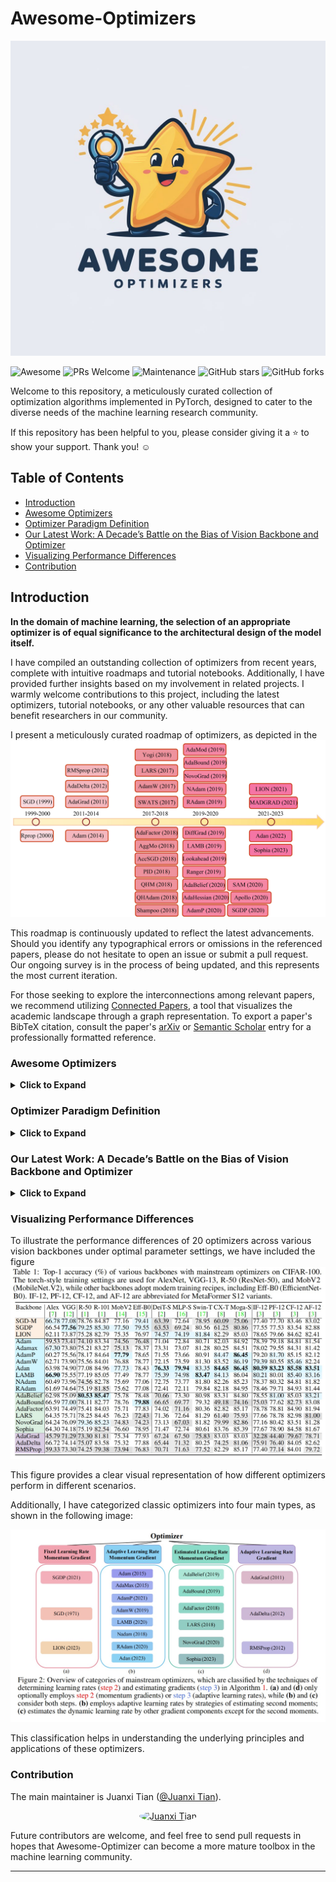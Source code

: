 # Awesome-Optimizers
![Logo](Fig/logo.jpg)

![Awesome](https://img.shields.io/badge/awesome-%E2%9C%94-ff69b4)
![PRs Welcome](https://img.shields.io/badge/PRs-welcome-brightgreen)
![Maintenance](https://img.shields.io/badge/Maintained%3F-yes-green)
![GitHub stars](https://img.shields.io/github/stars/tianshijing/Awesome-optimizers?style=social)
![GitHub forks](https://img.shields.io/github/forks/tianshijing/Awesome-optimizers?style=social)

Welcome to this repository, a meticulously curated collection of optimization algorithms implemented in PyTorch, designed to cater to the diverse needs of the machine learning research community.

If this repository has been helpful to you, please consider giving it a ⭐️ to show your support. Thank you! ☺️

## Table of Contents

- [Introduction](#introduction)
- [Awesome Optimizers](#awesome-optimizers)
- [Optimizer Paradigm Definition](#optimizer-paradigm-definition)
- [Our Latest Work: A Decade’s Battle on the Bias of Vision Backbone and Optimizer](#our-latest-work-a-decades-battle-on-the-bias-of-vision-backbone-and-optimizer)
- [Visualizing Performance Differences](#visualizing-performance-differences)
- [Contribution](#contribution)

## Introduction

**In the domain of machine learning, the selection of an appropriate optimizer is of equal significance to the architectural design of the model itself.**

I have compiled an outstanding collection of optimizers from recent years, complete with intuitive roadmaps and tutorial notebooks. Additionally, I have provided further insights based on my involvement in related projects. I warmly welcome contributions to this project, including the latest optimizers, tutorial notebooks, or any other valuable resources that can benefit researchers in our community.

I present a meticulously curated roadmap of optimizers, as depicted in the ![Optimizer's Roadmap](Fig/Awesome_optimizers.jpg)

This roadmap is continuously updated to reflect the latest advancements. Should you identify any typographical errors or omissions in the referenced papers, please do not hesitate to open an issue or submit a pull request. Our ongoing survey is in the process of being updated, and this represents the most current iteration.

For those seeking to explore the interconnections among relevant papers, we recommend utilizing [Connected Papers](https://www.connectedpapers.com/), a tool that visualizes the academic landscape through a graph representation. To export a paper's BibTeX citation, consult the paper's [arXiv](https://arxiv.org/) or [Semantic Scholar](https://www.semanticscholar.org/) entry for a professionally formatted reference.

### Awesome Optimizers

<details>
<summary><strong>Click to Expand</strong></summary>

<h3>Awesome Optimizers</h3>

Here is a list of some popular optimizers and their corresponding papers:

| Optimizer Name | Paper | Year |
|----------------|-------|------|
| SGD | [On the importance of initialization and momentum in deep learning](https://www.cs.toronto.edu/~hinton/absps/momentum.pdf) | 1999 |
| RMSprop | [Lecture 6.5 - rmsprop, COURSERA: Neural Networks for Machine Learning](https://www.cs.toronto.edu/~tijmen/csc321/slides/lecture_slides_lec6.pdf) | 2012 |
| AdaGrad | [Adaptive Subgradient Methods for Online Learning and Stochastic Optimization](http://www.jmlr.org/papers/volume12/duchi11a/duchi11a.pdf) | 2011 |
| AdaDelta | [ADADELTA: An Adaptive Learning Rate Method](https://arxiv.org/abs/1212.5701) | 2012 |
| Rprop | [Rprop - A Fast Adaptive Learning Algorithm](http://citeseerx.ist.psu.edu/viewdoc/summary?doi=10.1.1.52.4576) | 2000 |
| Adam | [Adam: A Method for Stochastic Optimization](https://arxiv.org/abs/1412.6980) | 2014 |
| AdamW | [Decoupled Weight Decay Regularization](https://arxiv.org/abs/1711.05101) | 2017 |
| SWATS | [Improving Generalization Performance by Switching from Adam to SGD](https://arxiv.org/abs/1712.07628) | 2017 |
| RAdam | [On the Variance of the Adaptive Learning Rate and Beyond](https://arxiv.org/abs/1908.03265) | 2019 |
| NAdam | [Incorporating Nesterov Momentum into Adam](https://openreview.net/forum?id=OM0jvwB8jIp57ZJjtNEZ) | 2019 |
| NovoGrad | [Stochastic Gradient Methods with Layer-wise Adaptive Moments for Training of Deep Networks](https://arxiv.org/abs/1905.11286) | 2019 |
| AdaBound | [Adaptive Gradient Methods with Dynamic Bound of Learning Rate](https://arxiv.org/abs/1902.09843) | 2019 |
| AdaBelief | [AdaBelief Optimizer: Adapting Stepsizes by the Belief in Observed Gradients](https://arxiv.org/abs/2010.07468) | 2020 |
| AdaFactor | [AdaFactor: Adaptive Learning Rates with Sublinear Memory Cost](https://arxiv.org/abs/1804.04235) | 2018 |
| Adahessian | [ADAHESSIAN: An Adaptive Second Order Optimizer for Machine Learning](https://arxiv.org/abs/2006.00719) | 2020 |
| AdaMod | [AdaMod: An Adaptive Momentum Method for Stochastic Gradient Descent](https://arxiv.org/abs/1910.12249) | 2019 |
| AdamP | [Slowing Down the Weight Norm Increase in Momentum-based Optimizers](https://arxiv.org/abs/2006.08217) | 2020 |
| AggMo | [Aggregated Momentum: Stability Through Passive Damping](https://arxiv.org/abs/1804.00325) | 2018 |
| Apollo | [Apollo: An Adaptive Parameter-wise Diagonal Quasi-Newton Method for Nonconvex Stochastic Optimization](https://arxiv.org/abs/2009.13586) | 2020 |
| Adan | [Adaptive Nesterov Momentum Algorithm for Faster Optimizing Deep Models](https://arxiv.org/abs/2208.06677) | 2022 |
| AccSGD | [Accelerating Stochastic Gradient Descent via Online Learning to Learn](https://arxiv.org/abs/1807.02259) | 2018 |
| DiffGRAD | [DiffGrad: An Optimization Method for Convolutional Neural Networks](https://arxiv.org/abs/1909.11015) | 2019 |
| MADGRAD | [Adaptive Gradient Methods with Dynamic Bound of Learning Rate](https://arxiv.org/abs/2101.11075) | 2021 |
| PID | [A PID Controller Approach for Stochastic Optimization of Deep Networks](https://arxiv.org/abs/1802.07640) | 2018 |
| QHAdam | [Quasi-hyperbolic momentum and Adam for deep learning](https://arxiv.org/abs/1810.06801) | 2018 |
| QHM | [Quasi-hyperbolic momentum and Adam for deep learning](https://arxiv.org/abs/1810.06801) | 2018 |
| SAM | [Sharpness-Aware Minimization for Efficiently Improving Generalization](https://arxiv.org/abs/2010.01412) | 2020 |
| Shampoo | [Shampoo: Preconditioned Stochastic Tensor Optimization](https://arxiv.org/abs/1802.09568) | 2018 |
| Yogi | [Adaptive Methods for Nonconvex Optimization](https://papers.nips.cc/paper/8186-adaptive-methods-for-nonconvex-optimization.pdf) | 2018 |
| LION | [LION: Lévy-inspired Optimizer for Deep Learning](https://arxiv.org/abs/2102.07227) | 2021 |
| LARS | [Large Batch Training of Convolutional Networks](https://arxiv.org/abs/1708.03888) | 2017 |
| LAMB | [Large Batch Optimization for Deep Learning: Training BERT in 76 minutes](https://arxiv.org/abs/1904.00962) | 2019 |
| Sophia | [Sophia: A Scalable Stochastic Second-order Optimizer for Language Model Pre-training](https://arxiv.org/abs/2305.14342) | 2023 |
| Lookahead | [Lookahead Optimizer: k steps forward, 1 step back](https://arxiv.org/abs/1907.08610) | 2019 |
| Ranger | [Ranger: A Hybrid Optimizer for Deep Learning](https://medium.com/@lessw/new-deep-learning-optimizer-ranger-synergistic-combination-of-radam-lookahead-for-the-best-of-2dc83f79a48d) | 2019 |
| SGDP | [Slowing Down the Weight Norm Increase in Momentum-based Optimizers](https://arxiv.org/abs/2006.08217) | 2020 |

</details>

### Optimizer Paradigm Definition

<details>
<summary><strong>Click to Expand</strong></summary>

**Algorithm: General Algorithm of Optimizer for DNNs**

**Input:**
- DNN parameters $\theta = \{\theta_l\}_{l=1}^{L}$
- Initial learning rate $\text{lr}$
- Weight decays $\omega = \{\omega_l\}_{l=1}^{L}$
- Loss function $\mathcal{L}$
- Dataset $\mathcal{D}$

**Initialization:**
- Parameters $\theta^{0} = \{\theta_{l}^{0}\}_{l=1}^{L}$
- Learning rates $\{\alpha_i^0\}_{l=1}^{L} \leftarrow \text{lr}$

**Procedure:**
![General Algorithm of Optimizer for DNNs](Fig/def.jpg)
</details>

### Our Latest Work: A Decade’s Battle on the Bias of Vision Backbone and Optimizer

<details>
<summary><strong>Click to Expand</strong></summary>

<h3>A Decade’s Battle on the Bias of Vision Backbone and Optimizer</h3>

The past decade has witnessed rapid progress in vision backbones and an evolution of deep optimizers from SGD to Adam variants. This paper, for the first time, delves into the relationship between vision network design and optimizer selection. We conduct comprehensive benchmarking studies on mainstream vision backbones and widely-used optimizers, revealing an intriguing phenomenon termed backbone-optimizer coupling bias (BOCB). Notably, classical ConvNets, such as VGG and ResNet, exhibit a marked co-dependency with SGD, while modern architectures, including ViTs and ConvNeXt, demonstrate a strong coupling with optimizers with adaptive learning rates like AdamW. More importantly, we uncover the adverse impacts of BOCB on popular backbones in real-world practice, such as additional tuning time and resource overhead, which indicates the remaining challenges and even potential risks. Through in-depth analysis and apples-to-apples comparisons, however, we surprisingly observe that specific types of network architecture can significantly mitigate BOCB, which might serve as promising guidelines for future backbone design. We hope this work as a kick-start can inspire the community to further question the long-held assumptions on vision backbones and optimizers, consider BOCB in future studies, and thus contribute to more robust, efficient, and effective vision systems. It is time to go beyond those usual choices and confront the elephant in the room. The source code and models are publicly available.

**Backbone-Optimizer Coupling Bias (BOCB)** is a phenomenon we observed during the bench-marking, which arises from the intricate interplay between the design principles of vision backbones and the inherent properties of optimizers.

Code: https://github.com/Westlake-AI/Backbone-vs-Optimizer
</details>

### Visualizing Performance Differences

To illustrate the performance differences of 20 optimizers across various vision backbones under optimal parameter settings, we have included the figure ![Optimizer Accuracy](Fig/acc.jpg)

This figure provides a clear visual representation of how different optimizers perform in different scenarios.

Additionally, I have categorized classic optimizers into four main types, as shown in the following image:

![Optimizer Categories](Fig/optimizer.jpg)

This classification helps in understanding the underlying principles and applications of these optimizers.

### Contribution

The main maintainer is Juanxi Tian ([@Juanxi Tian](https://github.com/tianshijing)). 

<p align="center">
  <a href="https://github.com/tianshijing">
    <img src="https://github.com/tianshijing.png" style="border-radius: 50%; width: 100px; height: 100px;" alt="Juanxi Tian">
  </a>
</p>

Future contributors are welcome, and feel free to send pull requests in hopes that Awesome-Optimizer can become a more mature toolbox in the machine learning community.

---

